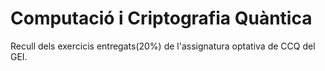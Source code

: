 # Computació i Criptografia Quàntica

Recull dels exercicis entregats(20%) de l'assignatura optativa de CCQ del GEI.

